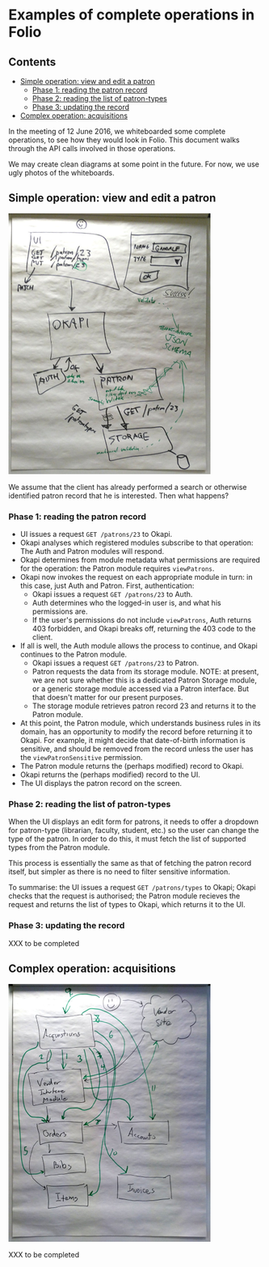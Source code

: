 # Examples of complete operations in Folio

## Contents

* [Simple operation: view and edit a patron](#simple-operation-view-and-edit-a-patron)
    * [Phase 1: reading the patron record](#phase-1-reading-the-patron-record)
    * [Phase 2: reading the list of patron-types](#phase-2-reading-the-list-of-patron-types)
    * [Phase 3: updating the record](#phase-3-updating-the-record)
* [Complex operation: acquisitions](#complex-operation-acquisitions)


In the meeting of 12 June 2016, we whiteboarded some complete
operations, to see how they would look in Folio. This document walks
through the API calls involved in those operations.

We may create clean diagrams at some point in the future. For now, we
use ugly photos of the whiteboards.

## Simple operation: view and edit a patron

<img src="example-operation-whiteboard.jpeg"
width="400" height="516"
alt="photo of the completed view-and-edit-patron whiteboard"/>

We assume that the client has already performed a search or otherwise
identified patron record that he is interested. Then what happens?

### Phase 1: reading the patron record

* UI issues a request `GET /patrons/23` to Okapi.
* Okapi analyses which registered modules subscribe to that operation:
  The Auth and Patron modules will respond.
* Okapi determines from module metadata what permissions are required
  for the operation: the Patron module requires `viewPatrons`.
* Okapi now invokes the request on each appropriate module in turn: in
  this case, just Auth and Patron. First, authentication:
    * Okapi issues a request `GET /patrons/23` to Auth.
    * Auth determines who the logged-in user is, and what his
      permissions are.
    * If the user's permissions do not include `viewPatrons`, Auth
      returns 403 forbidden, and Okapi breaks off, returning the 403
      code to the client.
* If all is well, the Auth module allows the process to continue, and
  Okapi continues to the Patron module.
    * Okapi issues a request `GET /patrons/23` to Patron.
    * Patron requests the data from its storage module. NOTE: at
      present, we are not sure whether this is a dedicated Patron
      Storage module, or a generic storage module accessed via a
      Patron interface. But that doesn't matter for our present
      purposes.
    * The storage module retrieves patron record 23 and returns it to
      the Patron module.
* At this point, the Patron module, which understands business rules
  in its domain, has an opportunity to modify the record before
  returning it to Okapi. For example, it might decide that
  date-of-birth information is sensitive, and should be removed from
  the record unless the user has the `viewPatronSensitive` permission.
* The Patron module returns the (perhaps modified) record to Okapi.
* Okapi returns the (perhaps modified) record to the UI.
* The UI displays the patron record on the screen.

### Phase 2: reading the list of patron-types

When the UI displays an edit form for patrons, it needs to offer a
dropdown for patron-type (librarian, faculty, student, etc.) so the
user can change the type of the patron. In order to do this, it must
fetch the list of supported types from the Patron module.

This process is essentially the same as that of fetching the patron
record itself, but simpler as there is no need to filter sensitive
information.

To summarise: the UI issues a request `GET /patrons/types` to Okapi;
Okapi checks that the request is authorised; the Patron module
recieves the request and returns the list of types to Okapi, which
returns it to the UI.

### Phase 3: updating the record

XXX to be completed


## Complex operation: acquisitions

<img src="example-operation-whiteboard2.jpeg"
width="400" height="510"
alt="photo of the completed acquisitions whiteboard"/>

XXX to be completed


&nbsp;

&nbsp;

